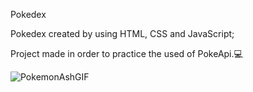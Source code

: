 Pokedex

Pokedex created by using HTML, CSS and JavaScript;

Project made in order to practice the used of PokeApi.💻

![PokemonAshGIF](https://github.com/amandamah321/Pokedex_DIO/assets/99595095/92c337f2-6c5a-4172-bd47-bb5c3a87cf9f)
